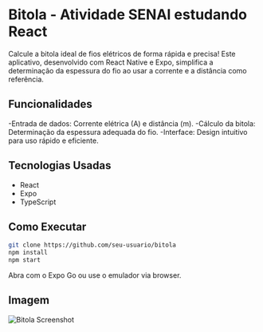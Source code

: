 # Bitola - Atividade SENAI estudando React

Calcule a bitola ideal de fios elétricos de forma rápida e precisa! Este aplicativo, desenvolvido com React Native e Expo, simplifica 
a determinação da espessura do fio ao usar a corrente e a distância como referência.

## Funcionalidades
-Entrada de dados: Corrente elétrica (A) e distância (m).
-Cálculo da bitola: Determinação da espessura adequada do fio.
-Interface: Design intuitivo para uso rápido e eficiente.

## Tecnologias Usadas
- React
- Expo
- TypeScript

## Como Executar
```bash
git clone https://github.com/seu-usuario/bitola
npm install
npm start
```

Abra com o Expo Go ou use o emulador via browser.

## Imagem
![Bitola Screenshot](https://github.com/Gabihdemori/React-Bitola/blob/b5edca586135246596104b8be1d22e4b49af0c6f/assets/images/Bitola.png)
